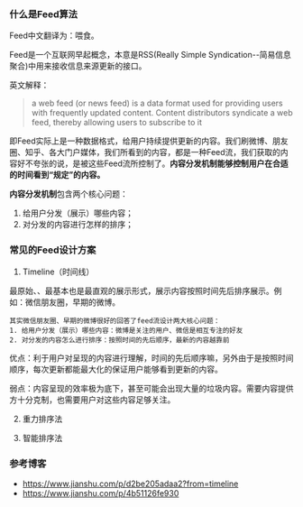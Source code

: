 ### 什么是Feed算法

Feed中文翻译为：喂食。

Feed是一个互联网早起概念，本意是RSS(Really Simple Syndication--简易信息聚合)中用来接收信息来源更新的接口。

英文解释：
>a web feed (or news feed) is a data format used for providing users with frequently updated content. Content distributors syndicate a web feed, thereby allowing users to subscribe to it

即Feed实际上是一种数据格式，给用户持续提供更新的内容。我们刷微博、朋友圈、知乎、各大门户媒体，我们所看到的内容，都是一种Feed流，我们获取的内容好不夸张的说，是被这些Feed流所控制了。**内容分发机制能够控制用户在合适的时间看到“规定”的内容。**

**内容分发机制**包含两个核心问题：

1. 给用户分发（展示）哪些内容；
2. 对分发的内容进行怎样的排序；

### 常见的Feed设计方案

1. Timeline（时间线）

最原始、、最基本也是最直观的展示形式，展示内容按照时间先后排序展示。例如：微信朋友圈，早期的微博。

	其实微信朋友圈、早期的微博很好的回答了feed流设计两大核心问题：
	1. 给用户分发（展示）哪些内容：微博是关注的用户、微信是相互专注的好友
	2. 对分发的内容怎么进行排序：按照时间的先后顺序，最新的内容越靠前

优点：利于用户对呈现的内容进行理解，时间的先后顺序嘛，另外由于是按照时间顺序，每次更新都能最大化的保证用户能够看到更新的内容。

弱点：内容呈现的效率极为底下，甚至可能会出现大量的垃圾内容。需要内容提供方十分克制，也需要用户对这些内容足够关注。

2. 重力排序法

3. 智能排序法


### 参考博客

 + https://www.jianshu.com/p/d2be205adaa2?from=timeline
 + https://www.jianshu.com/p/4b51126fe930